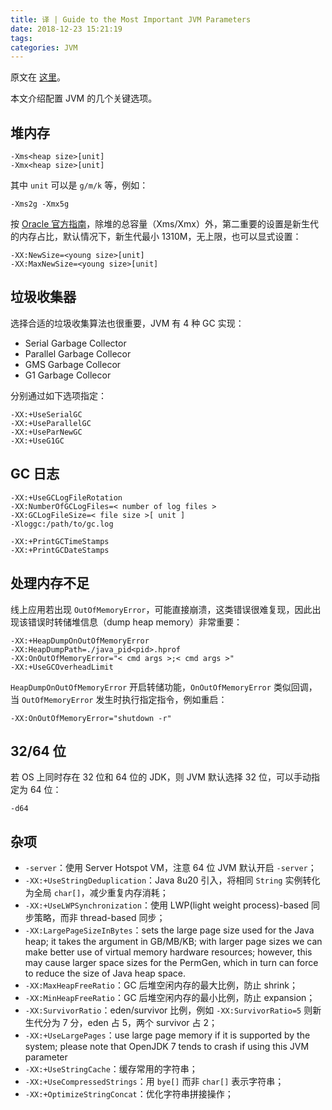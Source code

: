 ```yaml
---
title: 译 | Guide to the Most Important JVM Parameters
date: 2018-12-23 15:21:19
tags:
categories: JVM
---
```


原文在 [这里](https://www.baeldung.com/jvm-parameters)。

本文介绍配置 JVM 的几个关键选项。

## 堆内存

```
-Xms<heap size>[unit]
-Xmx<heap size>[unit]
```

其中 `unit` 可以是 `g/m/k` 等，例如：

<!-- more -->

```
-Xms2g -Xmx5g
```

按 [Oracle 官方指南](https://docs.oracle.com/javase/8/docs/technotes/guides/vm/gctuning/sizing.html)，除堆的总容量（Xms/Xmx）外，第二重要的设置是新生代的内存占比，默认情况下，新生代最小 1310M，无上限，也可以显式设置：

```
-XX:NewSize=<young size>[unit]
-XX:MaxNewSize=<young size>[unit]
```

## 垃圾收集器

选择合适的垃圾收集算法也很重要，JVM 有 4 种 GC 实现：

* Serial Garbage Collector
* Parallel Garbage Collecor
* GMS Garbage Collecor
* G1 Garbage Collecor

分别通过如下选项指定：

```
-XX:+UseSerialGC
-XX:+UseParallelGC
-XX:+UseParNewGC
-XX:+UseG1GC
```

## GC 日志

```
-XX:+UseGCLogFileRotation 
-XX:NumberOfGCLogFiles=< number of log files > 
-XX:GCLogFileSize=< file size >[ unit ]
-Xloggc:/path/to/gc.log

-XX:+PrintGCTimeStamps 
-XX:+PrintGCDateStamps
```

## 处理内存不足

线上应用若出现 `OutOfMemoryError`，可能直接崩溃，这类错误很难复现，因此出现该错误时转储堆信息（dump heap memory）非常重要：

```
-XX:+HeapDumpOnOutOfMemoryError 
-XX:HeapDumpPath=./java_pid<pid>.hprof
-XX:OnOutOfMemoryError="< cmd args >;< cmd args >" 
-XX:+UseGCOverheadLimit
```

`HeapDumpOnOutOfMemoryError` 开启转储功能，`OnOutOfMemoryError` 类似回调，当 `OutOfMemoryError` 发生时执行指定指令，例如重启：

```
-XX:OnOutOfMemoryError="shutdown -r"
```

## 32/64 位

若 OS 上同时存在 32 位和 64 位的 JDK，则 JVM 默认选择 32 位，可以手动指定为 64 位：

```
-d64
```

## 杂项

* `-server`：使用 Server Hotspot VM，注意 64 位 JVM 默认开启 `-server`；
* `-XX:+UseStringDeduplication`：Java 8u20 引入，将相同 `String` 实例转化为全局 `char[]`，减少重复内存消耗；
* `-XX:+UseLWPSynchronization`：使用 LWP(light weight process)-based 同步策略，而非 thread-based 同步；
* `-XX:LargePageSizeInBytes`：sets the large page size used for the Java heap; it takes the argument in GB/MB/KB; with larger page sizes we can make better use of virtual memory hardware resources; however, this may cause larger space sizes for the PermGen, which in turn can force to reduce the size of Java heap space.
* `-XX:MaxHeapFreeRatio`：GC 后堆空闲内存的最大比例，防止 shrink；
* `-XX:MinHeapFreeRatio`：GC 后堆空闲内存的最小比例，防止 expansion；
* `-XX:SurvivorRatio`：eden/survivor 比例，例如 `-XX:SurvivorRatio=5` 则新生代分为 7 分，eden 占 5，两个 survivor 占 2；
* `-XX:+UseLargePages`：use large page memory if it is supported by the system; please note that OpenJDK 7 tends to crash if using this JVM parameter
* `-XX:+UseStringCache`：缓存常用的字符串；
* `-XX:+UseCompressedStrings`：用 `bye[]` 而非 `char[]` 表示字符串；
* `-XX:+OptimizeStringConcat`：优化字符串拼接操作；

